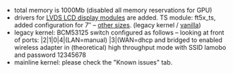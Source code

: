 - total memory is 1000Mb (disabled all memory reservations for GPU)
- drivers for [LVDS LCD display modules](http://www.lenovator.com/7-inch-LCD) are added. TS module: ft5x_ts, added configuration for 7″ – [other sizes](https://github.com/LeMaker/fex_configuration/tree/master/fex). (legacy kernel / [vanilla](https://github.com/igorpecovnik/lib/blob/master/patch/kernel/sunxi-next/bananapipro_lemaker_lcd.patch.disabled))
- legacy kernel: BCM53125 switch configured as follows – looking at front of ports: |2|1|0|4|(LAN=manual) |3|(WAN=dhcp and bridged to enabled wireless adapter in (theoretical) high throughput mode with SSID lamobo and password 12345678
- mainline kernel: please check the "Known issues" tab.
